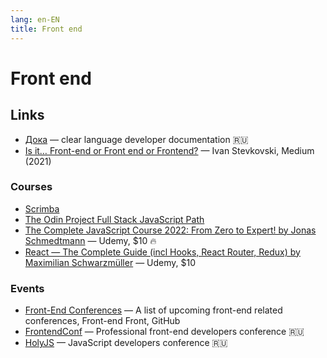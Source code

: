 ```yaml
---
lang: en-EN
title: Front end
---
```

# Front end

## Links
- [Дока](https://doka.guide/) — clear language developer documentation 🇷🇺
- [Is it… Front-end or Front end or Frontend?](https://medium.com/@ist.stevkovski/is-it-front-end-or-front-end-or-frontend-3ae717cae4aa) — Ivan Stevkovski, Medium (2021)

### Courses
- [Scrimba](https://scrimba.com/)
- [The Odin Project Full Stack JavaScript Path](https://www.theodinproject.com/paths/full-stack-javascript)
- [The Complete JavaScript Course 2022: From Zero to Expert! by Jonas Schmedtmann](https://www.udemy.com/course/the-complete-javascript-course/) — Udemy, $10 🔥
- [React — The Complete Guide (incl Hooks, React Router, Redux) by Maximilian Schwarzmüller](https://www.udemy.com/course/react-the-complete-guide-incl-redux/) — Udemy, $10

### Events
- [Front-End Conferences](https://github.com/frontendfront/front-end-conferences) — A list of upcoming front-end related conferences, Front-end Front, GitHub
- [FrontendConf](https://frontendconf.ru/) — Professional front-end developers conference 🇷🇺
- [HolyJS](https://holyjs.ru/) — JavaScript developers conference 🇷🇺
